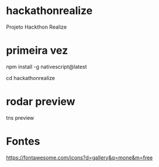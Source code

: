 # hackathonrealize
Projeto Hackthon Realize

# primeira vez
npm install -g nativescript@latest

cd hackathonrealize

# rodar preview
tns preview

# Fontes
https://fontawesome.com/icons?d=gallery&q=mone&m=free 
